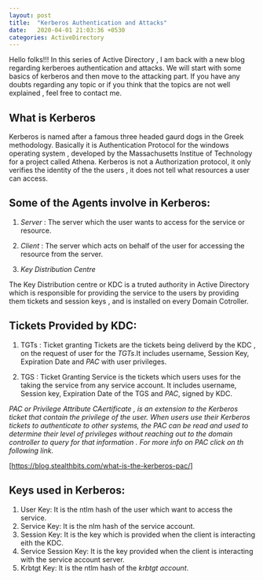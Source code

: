 ```yaml
---
layout: post
title:  "Kerberos Authentication and Attacks"
date:   2020-04-01 21:03:36 +0530
categories: ActiveDirectory
---
```


Hello folks!!! In this series of Active Directory , I am back with a new blog regarding kerberoes authentication and attacks. We will start with some basics of kerberos and then move to the attacking part. If you have any doubts regarding any topic or if you think that the topics are not well explained , feel free to contact me.

## What is Kerberos

Kerberos is named after a famous three headed gaurd dogs in the Greek methodology. Basically it is Authentication Protocol for the windows operating system , developed by the Massachusetts Institue of Technology for a project called Athena. Kerberos is not a Authorization protocol, it only verifies the identity of the the users , it does not tell what resources a user can access. 

## Some of the Agents involve in Kerberos:

1. *Server* : The server which the user wants to access for the service or resource.

2. *Client* : The server which acts on behalf of the user for accessing the resource from the server.

3. *Key Distribution Centre*

The Key Distribution centre or KDC is a truted authority in Active Directory which is responsible for providing the service to the users by providing them tickets and session keys , and is installed on every Domain Cotroller.

## Tickets Provided by KDC:

1. TGTs : Ticket granting Tickets are the tickets being deliverd by the KDC , on the request of user for the *TGTs*.It includes username, Session Key, Expiration Date and *PAC* with user privileges.

2. TGS : Ticket Granting Service is the tickets which users uses for the taking the service from any service account. It includes 
username, Session key, Expiration Date of the TGS and *PAC*, signed by KDC.

*PAC or Privilege Attribute CAertificate , is an extension to the Kerberos ticket that contain the privilege of the user. When users use their Kerberos tickets to authenticate to other systems, the PAC can be read and used to determine their level of privileges without reaching out to the domain controller to query for that information . For more info on PAC click on th following link.*

[https://blog.stealthbits.com/what-is-the-kerberos-pac/]


## Keys used in Kerberos:

1. User Key: It is the ntlm hash of the user which want to access the service.
2. Service Key: It is the nlm hash of the service account.
3. Session Key: It is the key which is provided when the client is interacting eith the KDC.
4. Service Session Key: It is the key provided when the client is interacting with the service account server.
5. Krbtgt Key: It is the ntlm hash of the *krbtgt account*.

